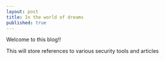 ```yaml
---
layout: post
title: In the world of dreams
published: true
---
```


Welcome to this blog!! 

This will store references to various security tools and articles